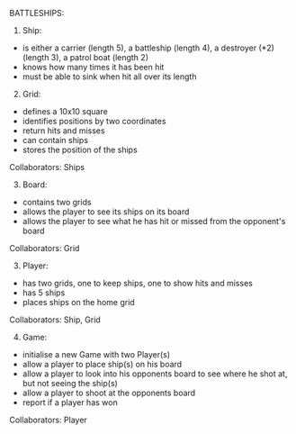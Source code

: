 BATTLESHIPS:

1) Ship:

- is either a carrier (length 5), a battleship (length 4), a destroyer (*2) (length 3), a patrol boat (length 2)
- knows how many times it has been hit
- must be able to sink when hit all over its length

2) Grid:

- defines a 10x10 square
- identifies positions by two coordinates
- return hits and misses
- can contain ships
- stores the position of the ships

Collaborators: Ships

3) Board:

- contains two grids
- allows the player to see its ships on its board
- allows the player to see what he has hit or missed from the opponent's board

Collaborators: Grid

3) Player:

- has two grids, one to keep ships, one to show hits and misses
- has 5 ships
- places ships on the home grid

Collaborators: Ship, Grid

4) Game:

- initialise a new Game with two Player(s)
- allow a player to place ship(s) on his board
- allow a player to look into his opponents board to see where he shot at, but not seeing the ship(s)
- allow a player to shoot at the opponents board
- report if a player has won

Collaborators: Player